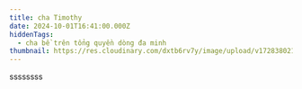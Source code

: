 ```yaml
---
title: cha Timothy
date: 2024-10-01T16:41:00.000Z
hiddenTags:
  - cha bề trên tổng quyền dòng đa minh
thumbnail: https://res.cloudinary.com/dxtb6rv7y/image/upload/v1728380211/18_lmiacd.png
---
```

ssssssss
